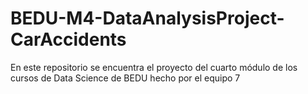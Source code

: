 # BEDU-M4-DataAnalysisProject-CarAccidents
En este repositorio se encuentra el proyecto del cuarto módulo de los cursos de Data Science de BEDU hecho por el equipo 7
